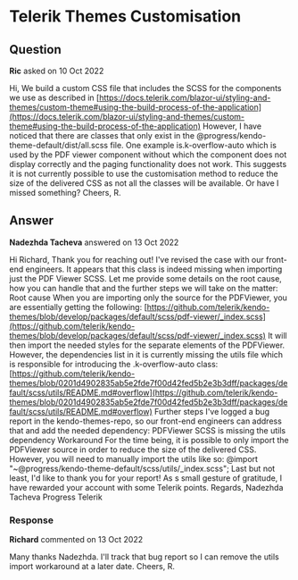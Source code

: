 # Telerik Themes Customisation

## Question

**Ric** asked on 10 Oct 2022

Hi, We build a custom CSS file that includes the SCSS for the components we use as described in [https://docs.telerik.com/blazor-ui/styling-and-themes/custom-theme#using-the-build-process-of-the-application](https://docs.telerik.com/blazor-ui/styling-and-themes/custom-theme#using-the-build-process-of-the-application) However, I have noticed that there are classes that only exist in the @progress/kendo-theme-default/dist/all.scss file. One example is.k-overflow-auto which is used by the PDF viewer component without which the component does not display correctly and the paging functionality does not work. This suggests it is not currently possible to use the customisation method to reduce the size of the delivered CSS as not all the classes will be available. Or have I missed something? Cheers, R.

## Answer

**Nadezhda Tacheva** answered on 13 Oct 2022

Hi Richard, Thank you for reaching out! I've revised the case with our front-end engineers. It appears that this class is indeed missing when importing just the PDF Viewer SCSS. Let me provide some details on the root cause, how you can handle that and the further steps we will take on the matter: Root cause When you are importing only the source for the PDFViewer, you are essentially getting the following: [https://github.com/telerik/kendo-themes/blob/develop/packages/default/scss/pdf-viewer/_index.scss](https://github.com/telerik/kendo-themes/blob/develop/packages/default/scss/pdf-viewer/_index.scss) It will then import the needed styles for the separate elements of the PDFViewer. However, the dependencies list in it is currently missing the utils file which is responsible for introducing the .k-overflow-auto class: [https://github.com/telerik/kendo-themes/blob/0201d4902835ab5e2fde7f00d42fed5b2e3b3dff/packages/default/scss/utils/README.md#overflow](https://github.com/telerik/kendo-themes/blob/0201d4902835ab5e2fde7f00d42fed5b2e3b3dff/packages/default/scss/utils/README.md#overflow) Further steps I've logged a bug report in the kendo-themes-repo, so our front-end engineers can address that and add the needed dependency: PDFViewer SCSS is missing the utils dependency Workaround For the time being, it is possible to only import the PDFViewer source in order to reduce the size of the delivered CSS. However, you will need to manually import the utils like so: @import "~@progress/kendo-theme-default/scss/utils/_index.scss"; Last but not least, I'd like to thank you for your report! As s small gesture of gratitude, I have rewarded your account with some Telerik points. Regards, Nadezhda Tacheva Progress Telerik

### Response

**Richard** commented on 13 Oct 2022

Many thanks Nadezhda. I'll track that bug report so I can remove the utils import workaround at a later date. Cheers, R.
